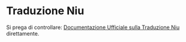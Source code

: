 # Traduzione Niu

Si prega di controllare: [Documentazione Ufficiale sulla Traduzione Niu](https://niutrans.com/documents/contents/question/1) direttamente.